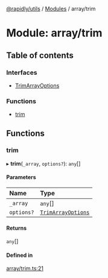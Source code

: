 [@rapidly/utils](../README.md) / [Modules](../modules.md) / array/trim

# Module: array/trim

## Table of contents

### Interfaces

- [TrimArrayOptions](../interfaces/array_trim.TrimArrayOptions.md)

### Functions

- [trim](array_trim.md#trim)

## Functions

### trim

▸ **trim**(`_array`, `options?`): `any`[]

#### Parameters

| Name | Type |
| :------ | :------ |
| `_array` | `any`[] |
| `options?` | [`TrimArrayOptions`](../interfaces/array_trim.TrimArrayOptions.md) |

#### Returns

`any`[]

#### Defined in

[array/trim.ts:21](https://github.com/canguser/rapidly-utils/blob/d21ec0d/main/array/trim.ts#L21)
